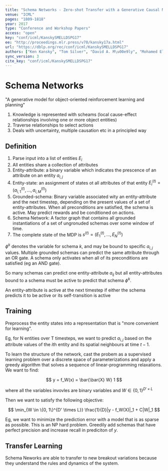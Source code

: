 ```yaml
---
title: "Schema Networks - Zero-shot Transfer with a Generative Causal Model of Intuitive Physics."
venue: "ICML"
pages: "1809-1818"
year: 2017
type: "Conference and Workshop Papers"
access: "open"
key: "conf/icml/KanskySMELLDSPG17"
ee: "http://proceedings.mlr.press/v70/kansky17a.html"
url: "https://dblp.org/rec/conf/icml/KanskySMELLDSPG17"
authors: ["Ken Kansky", "Tom Silver", "David A. M\u00e9ly", "Mohamed Eldawy", "Miguel L\u00e1zaro-Gredilla", "Xinghua Lou", "Nimrod Dorfman", "Szymon Sidor", "D. Scott Phoenix", "Dileep George"]
sync_version: 3
cite_key: "conf/icml/KanskySMELLDSPG17"
---
```


# Schema Networks

"A generative model for object-oriented reinforcement learning and planning"

1. Knowledge is represented with scheams (local cause-effect relationships involving one or more object entities)
2. Traverse relationships to select actions
3. Deals with uncertainty, multiple causation etc in a principled way


## Definition

1. Parse input into a list of entities $E_i$
2. All entities share a collection of attributes
3. Entity-attribute: a binary variable which indicates the prescence of an attribute on an entity $a_{i, j}$
4. Entity-state: an assignment of states ot all attributes of that entity $E_i^{(t)} = (a_{i, 1}^{(t)}, ..., a_{i, M}^{(t)})$
5. Grounded-schema: Binary variable associated wity an entity-attribute and the next timestep, depending on the present values of a set of entity-attributes. When all preconditions are satisfied, the schema is active. May predict rewards and be conditioned on actions.
6. Schema Network: A factor graph that contains all grounded instantiations of a set of ungronuded schemas over some window of time.
7. The complete state of the MDP is $s^{(t)} = (E_1^{(t)}, ..., E_N^{(t)})$


$\phi^k$ denotes the variable for schema $k$, and may be bound to specific $a_{i, j}$ values. Multiple grounded schemas can predict the same attribute through an OR gate. A schema only activates when all of its preconditions are satisfied (eg an AND gate).

So many schemas can predict one entity-attribute $a_{ij}$ but all entity-attributes bound to a schema must be active to predict that schema $\phi^k$.

An entity-attribute is active at the next timestep if either the schema predicts it to be active or its self-transition is active


## Training

Preprocess the entity states into a representation that is "more convenient for learning".

Eg, for N entities over T timesteps, we want to predict $a_{i, j}$ based on the attribute values of the $i$th entity and its spatial neighbours at time $t - 1$.

To learn the structure of the network, cast the probem as a supervised learning problem over a discrete space of parameterizations and apply a greedy algorithm that solves a sequence of linear-programming relaxations. We want to find:

$$
y = f_W(x) = \bar{\bar{X} W} 1
$$

where all the variables invovles are binary variables and $W \in \{0, 1\}^{D' \times L}$

Then we want to satisfy the following objective:

$$
\min_{W \in \{0, 1\}^{D' \times L}} \frac{1}{D}|y - f_W(X)|_1 + C|W|_1
$$

Eg, we want to minimize the prediction error with a model that is as sparse as possible. This is an NP hard problem. Greedily add schemas that have perfect precision and increase recall in prediciton of $y$.

## Transfer Learning

Schema Neworks are able to transfer to new breakout variations because they understand the rules and dynamics of the system.